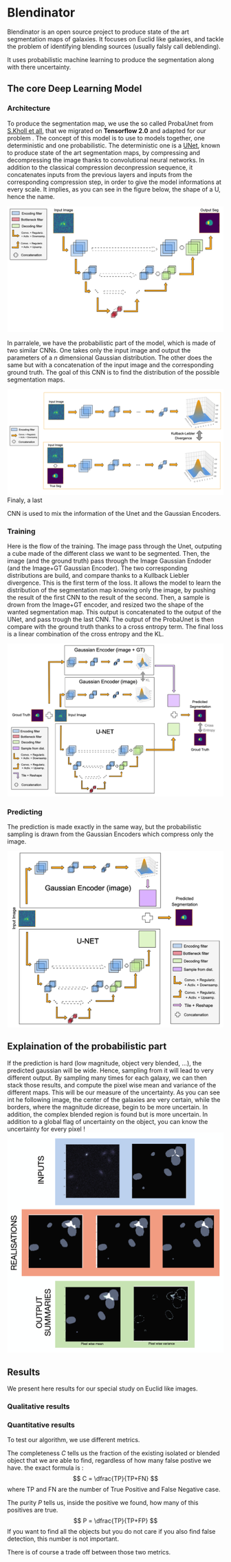 # Blendinator
  
Blendinator is an open source project to produce state of the art segmentation maps of galaxies. It focuses on Euclid like galaxies, and tackle the problem of identifying blending sources (usually falsly call deblending).

It uses probabilistic machine learning to produce the segmentation along with there uncertainty.

## The core Deep Learning Model

### Architecture
To produce the segmentation map, we use the so called ProbaUnet from [S.Kholl et all](https://github.com/SimonKohl/probabilistic_unet), that we  migrated on **Tensorflow 2.0** and adapted for our problem .
The concept of this model is to use to models together, one deterministic and one probabilistic. The deterministic one is a [UNet](https://arxiv.org/abs/1505.04597),  known to produce state of the art segmentation maps, by compressing and decompressing the image thanks to convolutional neural networks. In addition to the classical compression deconpression sequence, it concatenates inputs from the previous layers and inputs from the corresponding compression step, in order to give the model informations at every scale. It implies, as you can see in the figure below, the shape of a U, hence the name.

![Unet](illustrations/Unet_scheme.png)

In parralele, we have the probabilistic part of the model, which is made of two similar CNNs. One takes only the input image and output the parameters of a $n$ dimensional Gaussian distribution. The other does the same but with a concatenation of the input image and the corresponding ground truth. The goal of this CNN is to find the distribution of the possible segmentation maps.

![Multivariate Gaussian Encoders](illustrations/Multivariate_encoders.png)Finaly, a last 

CNN is used to mix the information of the Unet and the Gaussian Encoders.
### Training
Here is the flow of the training. The image pass through the Unet, outputing a cube made of the different class we want to be segmented. Then, the image (and the ground truth) pass through the Image Gaussian Endoder (and the Image+GT Gaussian Encoder). The two corresponding distributions are build, and compare thanks to a Kullback Liebler divergence. This is the first term of the loss. It allows the model to learn the distribution of the segmentation map knowing only the image, by pushing the result of the first CNN to the result of the second.
Then, a sample is drown from the Image+GT encoder, and resized two the shape of the wanted segmentation map. This output is concatenated to the output of the UNet, and pass trough the last CNN. The output of the ProbaUnet is then compare with the ground truth thanks to a cross entropy term. The final loss is a linear combination of the cross entropy and the KL.

![PUnet during training](illustrations/Punet_training.png)

### Predicting
The prediction is made exactly in the same way, but the probabilistic sampling is drawn from the Gaussian Encoders which compress only the image.

![PUnet during Prediction](illustrations/Punet_testing.png)

## Explaination of the probabilistic part

If the prediction is hard (low magnitude, object very blended, ...), the predicted gaussian will be wide. Hence, sampling from it will lead to very different output.
By sampling many times for each galaxy, we can then stack those results, and compute the pixel wise mean and variance of the different maps. This will be our measure of the uncertainty. As you can see int he following image, the center of the galaxies are very certain, while the borders, where the magnitude dicrease, begin to be more uncertain. In addition, the complex blended region is found but is more uncertain. In addition to a global flag of uncertainty on the object, you can know the uncertainty for every pixel !
![Probabilistic output of the Unet](illustrations/probabilistic.png)

## Results

We present here results for our special study on Euclid like images.

### Qualitative results

### Quantitative results

To test our algorithm, we use different metrics.

The completeness $C$ tells us the fraction of the existing isolated or blended object that we are able to find, regardless of how many false postive we have. the exact formula is : 
$$
C = \dfrac{TP}{TP+FN}
$$
where TP and FN are the number of True Positive and False Negative case.

The purity $P$ tells us, inside the positive we found, how many of this positives are true. 
$$
P = \dfrac{TP}{TP+FP}
$$
If you want to find all the objects but you do not care if you also find false detection, this number is not important.

There is of course a trade off between those two metrics.